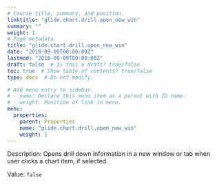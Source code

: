 ```yaml
---
# Course title, summary, and position.
linktitle: "glide.chart.drill.open_new_win"
summary: ""
weight: 1
# Page metadata.
title: "glide.chart.drill.open_new_win"
date: "2018-09-09T00:00:00Z"
lastmod: "2018-09-09T00:00:00Z"
draft: false  # Is this a draft? true/false
toc: true  # Show table of contents? true/false
type: docs  # Do not modify.

# Add menu entry to sidebar.
# - name: Declare this menu item as a parent with ID name.
# - weight: Position of link in menu.
menu:
  properties:
    parent: Properties
    name: "glide.chart.drill.open_new_win"
    weight: 1
---
```


Description: Opens drill down information in a new window or tab when user clicks a chart item, if selected


Value: `false`